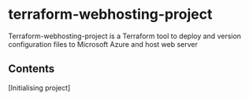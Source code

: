 # terraform-webhosting-project
Terraform-webhosting-project is a Terraform tool to deploy and version configuration files to Microsoft Azure and host web server


## Contents
[Initialising project]
